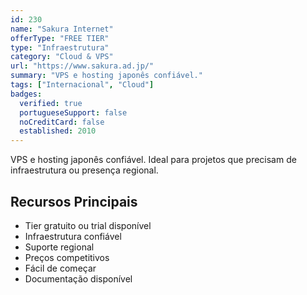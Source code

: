 ```yaml
---
id: 230
name: "Sakura Internet"
offerType: "FREE TIER"
type: "Infraestrutura"
category: "Cloud & VPS"
url: "https://www.sakura.ad.jp/"
summary: "VPS e hosting japonês confiável."
tags: ["Internacional", "Cloud"]
badges:
  verified: true
  portugueseSupport: false
  noCreditCard: false
  established: 2010
---
```


VPS e hosting japonês confiável. Ideal para projetos que precisam de infraestrutura ou presença regional.

## Recursos Principais

- Tier gratuito ou trial disponível
- Infraestrutura confiável
- Suporte regional
- Preços competitivos
- Fácil de começar
- Documentação disponível
